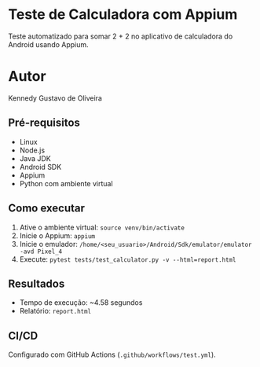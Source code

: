 # Teste de Calculadora com Appium
Teste automatizado para somar 2 + 2 no aplicativo de calculadora do Android usando Appium.

# Autor
Kennedy Gustavo de Oliveira

## Pré-requisitos
- Linux
- Node.js
- Java JDK
- Android SDK
- Appium
- Python com ambiente virtual

## Como executar
1. Ative o ambiente virtual: `source venv/bin/activate`
2. Inicie o Appium: `appium`
3. Inicie o emulador: `/home/<seu_usuario>/Android/Sdk/emulator/emulator -avd Pixel_4`
4. Execute: `pytest tests/test_calculator.py -v --html=report.html`

## Resultados
- Tempo de execução: ~4.58 segundos
- Relatório: `report.html`

## CI/CD
Configurado com GitHub Actions (`.github/workflows/test.yml`).
